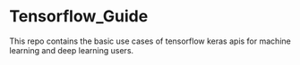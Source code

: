 # Tensorflow_Guide
This repo contains the basic use cases of tensorflow keras apis for machine learning and deep learning users.

